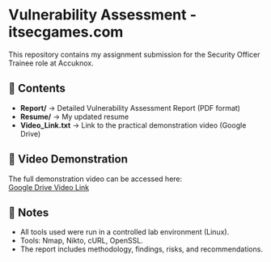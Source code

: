 # Vulnerability Assessment - itsecgames.com

This repository contains my assignment submission for the Security Officer Trainee role at Accuknox.

## 📂 Contents
- **Report/** → Detailed Vulnerability Assessment Report (PDF format)
- **Resume/** → My updated resume
- **Video_Link.txt** → Link to the practical demonstration video (Google Drive)

## 🎥 Video Demonstration
The full demonstration video can be accessed here:  
[Google Drive Video Link](PASTE_YOUR_DRIVE_LINK_HERE)

## 📝 Notes
- All tools used were run in a controlled lab environment (Linux).  
- Tools: Nmap, Nikto, cURL, OpenSSL.  
- The report includes methodology, findings, risks, and recommendations.
